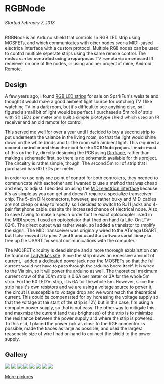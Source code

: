 
RGBNode
=======

###### *Started February 7, 2013*

RGBNode is an Arduino shield that controls an RGB LED strip using MOSFETs, and which communicates with other nodes over a
MIDI-based electrical interface with a custom protocol.  Multiple RGB nodes can be used to control multiple seperate strips
using the same remote control.  The nodes can be controlled using a repurposed TV remote via an onboard IR receiever on
one of the nodes, or using another project of mine, Android Remote.

Design
------

A few years ago, I found [RGB LED strips](https://www.sparkfun.com/products/10261) for sale on SparkFun's website and
thought it would make a good ambient light source for watching TV.  I like watching TV in a dark room, but it's difficult to see
anything else, so I figured a small bit of light would be perfect.  I purchased a 5m roll of strip with 30 LEDs per meter and built
a simple prototype shield which used an IR receiver and an old remote for control.

This served me well for over a year until I decided to buy a second strip to put underneath the valance in the living room, so
that the light would shine down on the white blinds and fill the room with ambient light.  This required a second controller and thus
the need for the RGBNode project.  I made most of this on the fly, directly designing the PCB using
[DipTrace](http://www.diptrace.com/), rather than making a schematic first, so there is no schematic available for this
project.  The circuitry is rather simple, though.  The second 5m roll of strip that I purchased has 60 LEDs per meter.

In order to use only one point of control for both controllers, they needed to communicate with eachother and I wanted to use
a method that was cheap and easy to adjust.  I decided on using the
[MIDI electrical interface](http://www.midi.org/techspecs/electrispec.php) because it's as simple as you can get and doesn't require
a specialize transceiver chip.  The 5-pin DIN connectors, however, are rather bulky and MIDI cables are not cheap or easy to modify,
so I decided to switch to RJ11 jacks and 4-pair flat phone cable, despite the increased chance of electrical noise.  Also, to save
having to make a special order for the exact optocoupler listed in the MIDI specs, I used an optoisolator that I had on hand (a
Lite-On LTV-824).  The direct output was rather weak, so I added a transistor to amplify the signal.  The MIDI transceiver was
originally wired to the ATmega USART, but I later moved it to pins 7 and 8 and used the software serial library to free up the USART
for serial communications with the computer.

The MOSFET circuitry is dead simple and a more thorough explaination can be found on
[LadyAda's site](http://learn.adafruit.com/rgb-led-strips?view=all).  Since the strip draws an excessive amount of current,
I added a dedicated power jack near the MOSFETs so that the full current would not have to pass through the arduino board itself.  It
is wired to the Vin pin, so it will power the arduino as well.  The theoretical maximum current draw of the 30/m strip is 0.6A per meter
or 3A for the whole 5m strip.  For the 60 LED/m strip, it is 6A for the whole 5m.  However, since the strip has it's own resistors and
we are using a voltage source to power it, the circuit is susceptible to voltage drop and we wont reach the theoretical current.  This
could be compensated for by increasing the voltage supply so that the voltage at the start of the strip is 12V, but in this case, I'm
using a computer power supply, so that is not easy.  The other way to mitigate this and maximize the current (and thus brightness) of
the strip is to minimize the resistance between the power supply and where the strip is powered.  To this end, I placed the power jack
as close to the RGB connector as possible, made the traces as large as possible, and used the largest reasonable size of wire I had on
hand to connect the shield to the power supply.

Gallery
-------

![](images/computer.jpg)
![](images/controller1-top.jpg)
![](images/prototype.jpg)
![](images/tv-blue.jpg)
![](images/tv-orange.jpg)
![](images/valance-green.jpg)
![](images/valance-pink.jpg)
![](images/valance-red.jpg)

[More pictures](https://github.com/transistorfet/rgbnode/blob/master/GALLERY.md)

